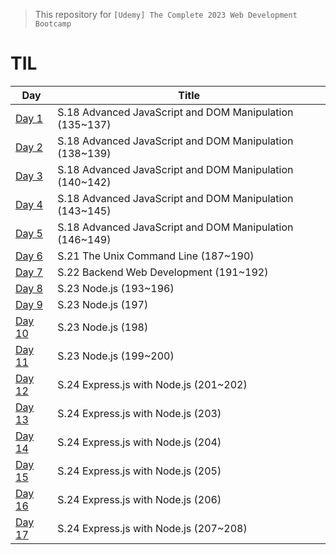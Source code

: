 > This repository for `[Udemy] The Complete 2023 Web Development Bootcamp
`

# TIL

| Day                            | Title                                                   |
| ------------------------------ | ------------------------------------------------------- |
| [Day 1]()                      | S.18 Advanced JavaScript and DOM Manipulation (135~137) |
| [Day 2]()                      | S.18 Advanced JavaScript and DOM Manipulation (138~139) |
| [Day 3]()                      | S.18 Advanced JavaScript and DOM Manipulation (140~142) |
| [Day 4]()                      | S.18 Advanced JavaScript and DOM Manipulation (143~145) |
| [Day 5]()                      | S.18 Advanced JavaScript and DOM Manipulation (146~149) |
| [Day 6](./markdown/230902.md)  | S.21 The Unix Command Line (187~190)                    |
| [Day 7]()                      | S.22 Backend Web Development (191~192)                  |
| [Day 8]()                      | S.23 Node.js (193~196)                                  |
| [Day 9]()                      | S.23 Node.js (197)                                      |
| [Day 10]()                     | S.23 Node.js (198)                                      |
| [Day 11]()                     | S.23 Node.js (199~200)                                  |
| [Day 12]()                     | S.24 Express.js with Node.js (201~202)                  |
| [Day 13]()                     | S.24 Express.js with Node.js (203)                      |
| [Day 14](./markdown/230910.md) | S.24 Express.js with Node.js (204)                      |
| [Day 15]()                     | S.24 Express.js with Node.js (205)                      |
| [Day 16]()                     | S.24 Express.js with Node.js (206)                      |
| [Day 17]()                     | S.24 Express.js with Node.js (207~208)                  |
